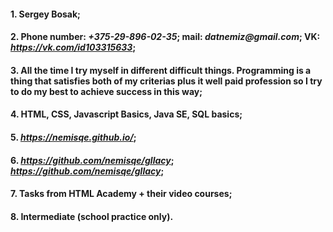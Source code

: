 #### 1. Sergey Bosak;
#### 2. Phone number: _+375-29-896-02-35_; mail: _datnemiz@gmail.com_; VK: _https://vk.com/id103315633_;
#### 3. All the time I try myself in different difficult things. Programming is a thing that satisfies both of my criterias plus it well paid profession so I try to do my best to achieve success in this way;
#### 4. HTML, CSS, Javascript Basics, Java SE, SQL basics;
#### 5. _https://nemisqe.github.io/_;
#### 6. _https://github.com/nemisqe/gllacy_; _https://github.com/nemisqe/gllacy_;
#### 7. Tasks from HTML Academy + their video courses;
#### 8. Intermediate (school practice only).
